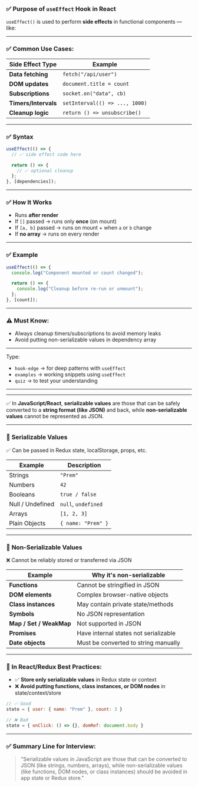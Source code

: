 ### ✅ **Purpose of `useEffect` Hook in React**

`useEffect()` is used to perform **side effects** in functional components — like:

---

### ✅ Common Use Cases:

| Side Effect Type     | Example                        |
| -------------------- | ------------------------------ |
| **Data fetching**    | `fetch("/api/user")`           |
| **DOM updates**      | `document.title = count`       |
| **Subscriptions**    | `socket.on("data", cb)`        |
| **Timers/Intervals** | `setInterval(() => ..., 1000)` |
| **Cleanup logic**    | `return () => unsubscribe()`   |

---

### ✅ Syntax

```jsx
useEffect(() => {
  // ✅ side effect code here

  return () => {
    // ✅ optional cleanup
  };
}, [dependencies]);
```

---

### ✅ How It Works

* Runs **after render**
* If `[]` passed → runs only **once** (on mount)
* If `[a, b]` passed → runs on mount + when `a` or `b` change
* If **no array** → runs on every render

---

### ✅ Example

```jsx
useEffect(() => {
  console.log("Component mounted or count changed");

  return () => {
    console.log("Cleanup before re-run or unmount");
  };
}, [count]);
```

---

### ⚠️ Must Know:

* Always cleanup timers/subscriptions to avoid memory leaks
* Avoid putting non-serializable values in dependency array

---

Type:

* `hook-edge` → for deep patterns with `useEffect`
* `examples` → working snippets using `useEffect`
* `quiz` → to test your understanding



---
---

✅ In **JavaScript/React**, **serializable values** are those that can be safely converted to a **string format (like JSON)** and back, while **non-serializable values** cannot be represented as JSON.

---

### 🔹 **Serializable Values**

✅ Can be passed in Redux state, localStorage, props, etc.

| Example          | Description         |
| ---------------- | ------------------- |
| Strings          | `"Prem"`            |
| Numbers          | `42`                |
| Booleans         | `true / false`      |
| Null / Undefined | `null`, `undefined` |
| Arrays           | `[1, 2, 3]`         |
| Plain Objects    | `{ name: "Prem" }`  |

---

### 🔹 **Non-Serializable Values**

❌ Cannot be reliably stored or transferred via JSON

| Example                 | Why it's non-serializable             |
| ----------------------- | ------------------------------------- |
| **Functions**           | Cannot be stringified in JSON         |
| **DOM elements**        | Complex browser-native objects        |
| **Class instances**     | May contain private state/methods     |
| **Symbols**             | No JSON representation                |
| **Map / Set / WeakMap** | Not supported in JSON                 |
| **Promises**            | Have internal states not serializable |
| **Date objects**        | Must be converted to string manually  |

---

### 🔹 In React/Redux Best Practices:

* ✅ **Store only serializable values** in Redux state or context
* ❌ **Avoid putting functions, class instances, or DOM nodes** in state/context/store

```js
// ✅ Good
state = { user: { name: "Prem" }, count: 3 }

// ❌ Bad
state = { onClick: () => {}, domRef: document.body }
```

---

### ✅ Summary Line for Interview:

> "Serializable values in JavaScript are those that can be converted to JSON (like strings, numbers, arrays), while non-serializable values (like functions, DOM nodes, or class instances) should be avoided in app state or Redux store."
> 
